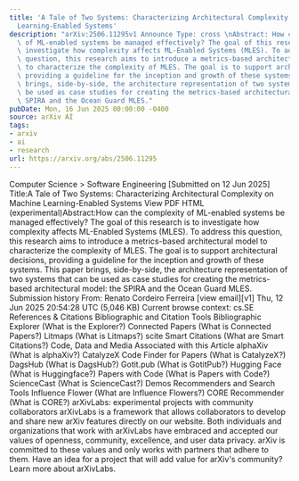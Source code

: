```yaml
---
title: 'A Tale of Two Systems: Characterizing Architectural Complexity on Machine
  Learning-Enabled Systems'
description: "arXiv:2506.11295v1 Announce Type: cross \nAbstract: How can the complexity\
  \ of ML-enabled systems be managed effectively? The goal of this research is to\
  \ investigate how complexity affects ML-Enabled Systems (MLES). To address this\
  \ question, this research aims to introduce a metrics-based architectural model\
  \ to characterize the complexity of MLES. The goal is to support architectural decisions,\
  \ providing a guideline for the inception and growth of these systems. This paper\
  \ brings, side-by-side, the architecture representation of two systems that can\
  \ be used as case studies for creating the metrics-based architectural model: the\
  \ SPIRA and the Ocean Guard MLES."
pubDate: Mon, 16 Jun 2025 00:00:00 -0400
source: arXiv AI
tags:
- arxiv
- ai
- research
url: https://arxiv.org/abs/2506.11295
---
```


Computer Science > Software Engineering
[Submitted on 12 Jun 2025]
Title:A Tale of Two Systems: Characterizing Architectural Complexity on Machine Learning-Enabled Systems
View PDF HTML (experimental)Abstract:How can the complexity of ML-enabled systems be managed effectively? The goal of this research is to investigate how complexity affects ML-Enabled Systems (MLES). To address this question, this research aims to introduce a metrics-based architectural model to characterize the complexity of MLES. The goal is to support architectural decisions, providing a guideline for the inception and growth of these systems. This paper brings, side-by-side, the architecture representation of two systems that can be used as case studies for creating the metrics-based architectural model: the SPIRA and the Ocean Guard MLES.
Submission history
From: Renato Cordeiro Ferreira [view email][v1] Thu, 12 Jun 2025 20:54:28 UTC (5,046 KB)
Current browse context:
cs.SE
References & Citations
Bibliographic and Citation Tools
Bibliographic Explorer (What is the Explorer?)
Connected Papers (What is Connected Papers?)
Litmaps (What is Litmaps?)
scite Smart Citations (What are Smart Citations?)
Code, Data and Media Associated with this Article
alphaXiv (What is alphaXiv?)
CatalyzeX Code Finder for Papers (What is CatalyzeX?)
DagsHub (What is DagsHub?)
Gotit.pub (What is GotitPub?)
Hugging Face (What is Huggingface?)
Papers with Code (What is Papers with Code?)
ScienceCast (What is ScienceCast?)
Demos
Recommenders and Search Tools
Influence Flower (What are Influence Flowers?)
CORE Recommender (What is CORE?)
arXivLabs: experimental projects with community collaborators
arXivLabs is a framework that allows collaborators to develop and share new arXiv features directly on our website.
Both individuals and organizations that work with arXivLabs have embraced and accepted our values of openness, community, excellence, and user data privacy. arXiv is committed to these values and only works with partners that adhere to them.
Have an idea for a project that will add value for arXiv's community? Learn more about arXivLabs.